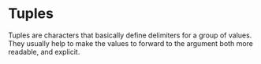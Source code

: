 # Tuples

Tuples are characters that basically define delimiters for a group of values. They usually help to make the values to
forward to the argument both more readable, and explicit.
